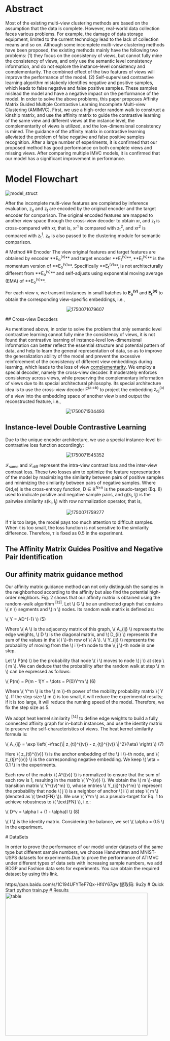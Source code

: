 # Abstract
Most of the existing multi-view clustering methods are based on the assumption that the data is complete. However, real-world data collection faces various problems. For example, the damage of data storage equipment, limited to the current technology lead to the lack of collection means and so on. Although some incomplete multi-view clustering methods have been proposed, the existing methods mainly have the following two problems: (1) they focus on the consistency of views, but cannot fully mine the consistency of views, and only use the semantic level consistency information, and do not explore the instance-level consistency and complementarity. The combined effect of the two features of views will improve the performance of the model. (2) Self-supervised contrastive learning algorithm mistakenly identifies negative and positive samples, which leads to false negative and false positive samples. These samples mislead the model and have a negative impact on the performance of the model. In order to solve the above problems, this paper proposes Affinity Matrix Guided Multiple Contrastive Learning Incomplete Multi-view Clustering (AMIMVC). First, we use a high-order random walk to construct a kinship matrix, and use the affinity matrix to guide the contrastive learning of the same view and different views at the instance level, the complementarity of views is utilized, and the low-dimensional consistency is mined. The guidance of the affinity matrix in contrastive learning alleviated the problem of false negative and false positive samples recognition. After a large number of experiments, it is confirmed that our proposed method has good performance on both complete views and missing views. After comparing multiple IMVC models, it is confirmed that our model has a significant improvement in performance.
# Model Flowchart
![model_struct](https://github.com/user-attachments/assets/49d9e7ad-6560-4c6a-865a-987339933c4e)

<p>After the incomplete multi-view features are completed by inference evaluation, z<sub>o</sub> and z<sub>t</sub> are encoded by the original encoder and the target encoder for comparison. The original encoded features are mapped to another view space through the cross-view decoder to obtain xr, and z<sub>t</sub> is cross-compared with xr, that is, xr<sup>1</sup> is compared with z<sub>t</sub><sup>2</sup>, and xr<sup>2</sup> is compared with z<sub>t</sub><sup>1</sup>. z<sub>o</sub> is also passed to the clustering module for semantic comparison.</p>
# Method
## Encoder
The view original features and target features are obtained by encoder **E<sub>o</sub><sup>(v)</sup>** and target encoder **E<sub>t</sub><sup>(v)</sup>**, **E<sub>t</sub><sup>(v)</sup>** is the momentum version of **E<sub>o</sub><sup>(v)</sup>**. Specifically **E<sub>t</sub><sup>(v)</sup>**, is not architecturally different from **E<sub>o</sub><sup>(v)</sup>** and self-adjusts using exponential moving average (EMA) of **E<sub>o</sub><sup>(v)</sup>**.

For each view v, we transmit instances in small batches to **E<sub>o</sub><sup>(v)</sup>** and **E<sub>t</sub><sup>(v)</sup>** to obtain the corresponding view-specific embeddings, i.e.,
<div align='center'>
  
![1750071079607](https://github.com/user-attachments/assets/d8d41d3b-5128-4268-b5f2-663dabd7baf8)
</div>
## Cross-view Decoders
<p>As mentioned above, in order to solve the problem that only semantic level contrastive learning cannot fully mine the consistency of views, it is not found that contrastive learning of instance-level low-dimensional information can better reflect the essential structure and potential pattern of data, and help to learn the general representation of data, so as to improve the generalization ability of the model and prevent the excessive reinforcement of the consistency of different view embeddings during learning, which leads to the loss of view <a href="#ref12" title="文献引用">complementarity</a>. We employ a special decoder, namely the cross-view decoder. It moderately enforces consistency across views, while preserving the complementary information of views due to its special architectural philosophy. Its special architecture idea is to use the cross-view decoder <span class="formula">F<sup>(a→b)</sup></span> to project the embedding <span class="formula">z<sub>oj</sub><sup>(a)</sup></span> of a view into the embedding space of another view <span class="formula">b</span> and output the reconstructed feature, i.e.,</p>
<div align='center'>

![1750071504493](https://github.com/user-attachments/assets/4a1bb796-c278-4bba-88f5-147cebe65fec)
</div>

## Instance-level Double Contrastive Learning
<p>
  Due to the unique encoder architecture, we use a special instance-level bi-contrastive loss function accordingly:
</p>
<div align='center'>
  
![1750071545352](https://github.com/user-attachments/assets/7a506f83-83a8-4523-bb41-1034368bd303)
</div>

<p>
  ℒ<sub>same</sub> and ℒ<sub>diff</sub> represent the intra-view contrast loss and the inter-view contrast loss. 
  These two losses aim to optimize the feature representation of the model by maximizing the similarity between pairs of positive samples 
  and minimizing the similarity between pairs of negative samples. 
  Where Q(d,e) is the cross-entropy function, 
  D ∈ ℝ<sup>N×n</sup> is the pseudo-target (Eq. 8) used to indicate positive and negative sample pairs, 
  and g(k<sub>i</sub>, l<sub>j</sub>) is the pairwise similarity s(k<sub>i</sub>, l<sub>j</sub>) with row normalization operator, that is,
</p>
<div align='center'>
  
![1750071759277](https://github.com/user-attachments/assets/a46a5b02-53d2-481f-b79e-f36be5cae225)
</div>
  If τ is too large, the model pays too much attention to difficult samples. 
  When τ is too small, the loss function is not sensitive to the similarity difference. 
  Therefore, τ is fixed as 0.5 in the experiment.
</p>


## The Affinity Matrix Guides Positive and Negative Pair Identification
<h2>Our affinity matrix guidance method</h2>
<p>
  Our affinity matrix guidance method can not only distinguish the samples in the neighborhood according to the affinity 
  but also find the potential high-order neighbors. Fig. 2 shows that our affinity matrix is obtained using the random-walk algorithm 
  <sup>[13]</sup>. Let \( G \) be an undirected graph that contains \( n \) segments and \( n \) nodes. 
  Its random walk matrix is defined as:
</p>

<!-- 公式 (5): Y = AD⁻¹ -->
<p class="formula">
  \( Y = AD^{-1} \)
  <span class="equation-tag">(5)</span>
</p>

<p>
  Where \( A \) is the adjacency matrix of this graph, \( A_{ij} \) represents the edge weights, 
  \( D \) is the diagonal matrix, and \( D_{ii} \) represents the sum of the values in the \( i \)-th row of \( A \). 
  \( Y_{ij} \) represents the probability of moving from the \( i \)-th node to the \( j \)-th node in one step.
</p>

<p>
  Let \( P(m) \) be the probability that node \( i \) moves to node \( j \) at step \( m \). 
  We can deduce that the probability after the random walk at step \( m \) can be expressed as follows:
</p>

<!-- 公式 (6): P(m) = P(m-1)Y = ... = P(0)Yᵐ -->
<p class="formula">
  \( P(m) = P(m - 1)Y = \dots = P(0)Y^m \)
  <span class="equation-tag">(6)</span>
</p>

<p>
  Where \( Y^m \) is the \( m \)-th power of the mobility probability matrix \( Y \). 
  If the step size \( m \) is too small, it will reduce the experimental results; 
  if it is too large, it will reduce the running speed of the model. 
  Therefore, we fix the step size as 5.
</p>

<p>
  We adopt heat kernel similarity <sup>[14]</sup> to define edge weights to build a fully connected affinity graph for in-batch instances, 
  and use the identity matrix to preserve the self-characteristics of views. 
  The heat kernel similarity formula is:
</p>

<!-- 公式 (7): Aᵢⱼ = exp(-‖zᵢ - zⱼ‖² / η) -->
<p class="formula">
  \( A_{ij} = \exp \left( -\frac{\| z_{ti}^{(v)} - z_{tj}^{(v)} \|^2}{\eta} \right) \)
  <span class="equation-tag">(7)</span>
</p>

<p>
  Here \( z_{ti}^{(v)} \) is the anchor embedding of the \( i \)-th node, 
  and \( z_{tj}^{(v)} \) is the corresponding negative embedding. 
  We keep \( \eta = 0.1 \) in the experiments.
</p>

<p>
  Each row of the matrix \( A^{(v)} \) is normalized to ensure that the sum of each row is 1, 
  resulting in the matrix \( Y^{(v)} \). We obtain the \( m \)-step transition matrix \( Y^{(v)^m} \), 
  whose entries \( Y_{ij}^{(v)^m} \) represent the probability that node \( j \) is a neighbor of anchor \( i \) at step \( m \) (denoted as \( \text{FN} \)). 
  We use \( Y^m \) as a pseudo-target for Eq. 1 to achieve robustness to \( \text{FN} \), i.e.:
</p>

<!-- 公式 (8): Dᵛ = αI + (1-α)I -->
<p class="formula">
  \( D^v = \alpha I + (1 - \alpha)I \)
  <span class="equation-tag">(8)</span>
</p>

<p>
  \( I \) is the identity matrix. Considering the balance, we set \( \alpha = 0.5 \) in the experiment.
</p>
# DataSets
<p>In order to prove the performance of our model under datasets of the same type but different sample numbers, we choose Handwritten and MNIST-USPS datasets for experiments.Due to prove the performance of ATIMVC under different types of data sets with increasing sample numbers, we add BDGP and Fashion data sets for experiments.
You can obtain the required dataset by using this link.</p>
https://pan.baidu.com/s/1C194UFYTeF7Qx-Hf4Y67gw 提取码: 9u2y
# Quick Start
python train.py
# Results
<img width="448" alt="table" src="https://github.com/user-attachments/assets/52cd327f-4c2e-44c4-9aa6-52a4ca649707" />
